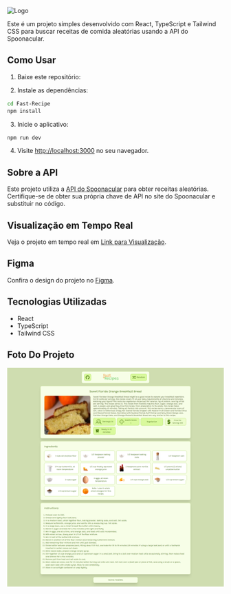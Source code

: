 
![Logo](https://media.discordapp.net/attachments/988546085410721882/1172717821915045938/image.png)

Este é um projeto simples desenvolvido com React, TypeScript e Tailwind CSS para buscar receitas de comida aleatórias usando a API do Spoonacular.

## Como Usar

1. Baixe este repositório:

2. Instale as dependências:

```bash
cd Fast-Recipe
npm install
```

3. Inicie o aplicativo:

```bash
npm run dev
```

4. Visite [http://localhost:3000](http://localhost:3000) no seu navegador.

## Sobre a API

Este projeto utiliza a [API do Spoonacular](https://spoonacular.com/food-api) para obter receitas aleatórias. Certifique-se de obter sua própria chave de API no site do Spoonacular e substituir no código.

## Visualização em Tempo Real
Veja o projeto em tempo real em [Link para Visualização](https://fastrecipe.gabrielnips.cloud/).
## Figma

Confira o design do projeto no [Figma](https://www.figma.com/community/file/1305012275093982311/random-recipe-website-design).

## Tecnologias Utilizadas

- React
- TypeScript
- Tailwind CSS

## Foto Do Projeto
![Logo](https://raw.githubusercontent.com/gabrielnips/Fast-Recipe/refs/heads/main/screenshot.png)

